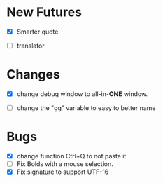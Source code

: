 # New Futures

- [x] Smarter quote.
- [ ] translator





# Changes

- [x] change debug window to all-in-**ONE** window.
- [ ] change the "gg" variable to easy to better name



# Bugs

- [x] change function Ctrl+Q to not paste it 
- [ ] Fix Bolds with a mouse selection.
- [x] Fix signature to support UTF-16